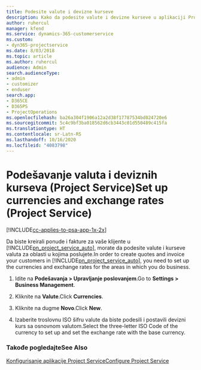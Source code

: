 ```yaml
---
title: Podesite valute i devizne kurseve
description: Kako da podesite valute i devizne kurseve u aplikaciji Project Service
author: ruhercul
manager: kfend
ms.service: dynamics-365-customerservice
ms.custom:
- dyn365-projectservice
ms.date: 8/03/2018
ms.topic: article
ms.author: ruhercul
audience: Admin
search.audienceType:
- admin
- customizer
- enduser
search.app:
- D365CE
- D365PS
- ProjectOperations
ms.openlocfilehash: ba26a304f1906a12a2d38f17787534bd024720e6
ms.sourcegitcommit: 5c4c9bf3ba018562d6cb3443c01d550489c415fa
ms.translationtype: HT
ms.contentlocale: sr-Latn-RS
ms.lasthandoff: 10/16/2020
ms.locfileid: "4083798"
---
```

# <a name="set-up-currencies-and-exchange-rates-project-service"></a><span data-ttu-id="45bfc-103">Podešavanje valuta i deviznih kurseva (Project Service)</span><span class="sxs-lookup"><span data-stu-id="45bfc-103">Set up currencies and exchange rates (Project Service)</span></span>

[!INCLUDE[cc-applies-to-psa-app-1x-2x](../includes/cc-applies-to-psa-app-1x-2x.md)]

<span data-ttu-id="45bfc-104">Da biste kreirali ponude i fakture za vaše klijente u [!INCLUDE[pn_project_service_auto](../includes/pn-project-service-auto.md)], morate da podesite valute i kurseve valuta za oblasti u kojima poslujete.</span><span class="sxs-lookup"><span data-stu-id="45bfc-104">In order to create quotes and invoice your customers in [!INCLUDE[pn_project_service_auto](../includes/pn-project-service-auto.md)], you need to set up the currencies and exchange rates for the areas in which you do business.</span></span>  
  
1.  <span data-ttu-id="45bfc-105">Idite na **Podešavanja > Upravljanje poslovanjem**.</span><span class="sxs-lookup"><span data-stu-id="45bfc-105">Go to **Settings > Business Management**.</span></span>  
  
2.  <span data-ttu-id="45bfc-106">Kliknite na **Valute**.</span><span class="sxs-lookup"><span data-stu-id="45bfc-106">Click **Currencies**.</span></span>  
  
3.  <span data-ttu-id="45bfc-107">Kliknite na dugme **Novo**.</span><span class="sxs-lookup"><span data-stu-id="45bfc-107">Click **New**.</span></span>  
  
4.  <span data-ttu-id="45bfc-108">Izaberite troslovnu ISO šifru valute da biste podesili i postavili devizni kurs sa osnovnom valutom.</span><span class="sxs-lookup"><span data-stu-id="45bfc-108">Select the three-letter ISO Code of the currency to set up and set the exchange rate with the base currency.</span></span>  
  
### <a name="see-also"></a><span data-ttu-id="45bfc-109">Takođe pogledajte</span><span class="sxs-lookup"><span data-stu-id="45bfc-109">See Also</span></span>  
 [<span data-ttu-id="45bfc-110">Konfigurisanje aplikacije Project Service</span><span class="sxs-lookup"><span data-stu-id="45bfc-110">Configure Project Service</span></span>](../psa/configure.md)
